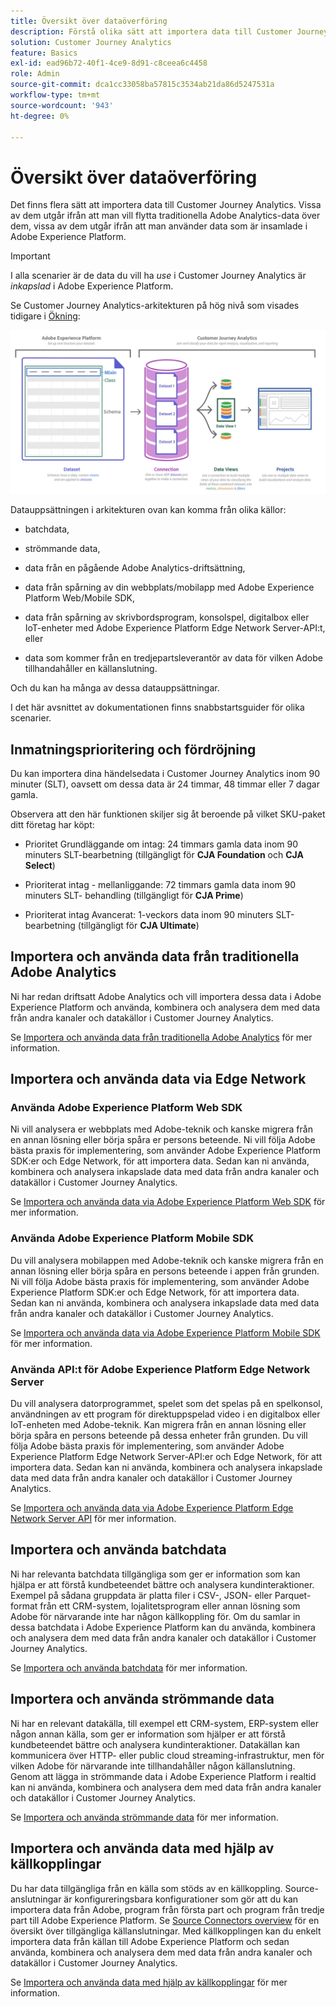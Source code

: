 ```yaml
---
title: Översikt över dataöverföring
description: Förstå olika sätt att importera data till Customer Journey Analytics
solution: Customer Journey Analytics
feature: Basics
exl-id: ead96b72-40f1-4ce9-8d91-c8ceea6c4458
role: Admin
source-git-commit: dca1cc33058ba57815c3534ab21da86d5247531a
workflow-type: tm+mt
source-wordcount: '943'
ht-degree: 0%

---
```


# Översikt över dataöverföring

Det finns flera sätt att importera data till Customer Journey Analytics. Vissa av dem utgår ifrån att man vill flytta traditionella Adobe Analytics-data över dem, vissa av dem utgår ifrån att man använder data som är insamlade i Adobe Experience Platform.

>[!IMPORTANT]
>
>I alla scenarier är de data du vill ha _use_ i Customer Journey Analytics är _inkapslad_ i Adobe Experience Platform.

Se Customer Journey Analytics-arkitekturen på hög nivå som visades tidigare i [Ökning](https://experienceleague.adobe.com/docs/analytics-platform/using/cja-overview/cja-overview.html):

![Customer Journey Analytics-arkitekturen som beskrivs i detta avsnitt](./assets/cja-architecture.png)

Datauppsättningen i arkitekturen ovan kan komma från olika källor:

- batchdata,

- strömmande data,

- data från en pågående Adobe Analytics-driftsättning,

- data från spårning av din webbplats/mobilapp med Adobe Experience Platform Web/Mobile SDK,

- data från spårning av skrivbordsprogram, konsolspel, digitalbox eller IoT-enheter med Adobe Experience Platform Edge Network Server-API:t, eller

- data som kommer från en tredjepartsleverantör av data för vilken Adobe tillhandahåller en källanslutning.

Och du kan ha många av dessa datauppsättningar.

I det här avsnittet av dokumentationen finns snabbstartsguider för olika scenarier.

## Inmatningsprioritering och fördröjning

Du kan importera dina händelsedata i Customer Journey Analytics inom 90 minuter (SLT), oavsett om dessa data är 24 timmar, 48 timmar eller 7 dagar gamla.

Observera att den här funktionen skiljer sig åt beroende på vilket SKU-paket ditt företag har köpt:

- Prioritet Grundläggande om intag: 24 timmars gamla data inom 90 minuters SLT-bearbetning (tillgängligt för **CJA Foundation** och **CJA Select**)

- Prioriterat intag - mellanliggande: 72 timmars gamla data inom 90 minuters SLT- behandling (tillgängligt för **CJA Prime**)

- Prioriterat intag Avancerat: 1-veckors data inom 90 minuters SLT-bearbetning (tillgängligt för **CJA Ultimate**)

## Importera och använda data från traditionella Adobe Analytics

Ni har redan driftsatt Adobe Analytics och vill importera dessa data i Adobe Experience Platform och använda, kombinera och analysera dem med data från andra kanaler och datakällor i Customer Journey Analytics.

Se [Importera och använda data från traditionella Adobe Analytics](./analytics.md) för mer information.


## Importera och använda data via Edge Network

### Använda Adobe Experience Platform Web SDK

Ni vill analysera er webbplats med Adobe-teknik och kanske migrera från en annan lösning eller börja spåra er persons beteende. Ni vill följa Adobe bästa praxis för implementering, som använder Adobe Experience Platform SDK:er och Edge Network, för att importera data. Sedan kan ni använda, kombinera och analysera inkapslade data med data från andra kanaler och datakällor i Customer Journey Analytics.

Se [Importera och använda data via Adobe Experience Platform Web SDK](./aepwebsdk.md) för mer information.

### Använda Adobe Experience Platform Mobile SDK

Du vill analysera mobilappen med Adobe-teknik och kanske migrera från en annan lösning eller börja spåra en persons beteende i appen från grunden. Ni vill följa Adobe bästa praxis för implementering, som använder Adobe Experience Platform SDK:er och Edge Network, för att importera data. Sedan kan ni använda, kombinera och analysera inkapslade data med data från andra kanaler och datakällor i Customer Journey Analytics.

Se [Importera och använda data via Adobe Experience Platform Mobile SDK](./aepmobilesdk.md) för mer information.

### Använda API:t för Adobe Experience Platform Edge Network Server

Du vill analysera datorprogrammet, spelet som det spelas på en spelkonsol, användningen av ett program för direktuppspelad video i en digitalbox eller IoT-enheten med Adobe-teknik. Kan migrera från en annan lösning eller börja spåra en persons beteende på dessa enheter från grunden. Du vill följa Adobe bästa praxis för implementering, som använder Adobe Experience Platform Edge Network Server-API:er och Edge Network, för att importera data. Sedan kan ni använda, kombinera och analysera inkapslade data med data från andra kanaler och datakällor i Customer Journey Analytics.

Se [Importera och använda data via Adobe Experience Platform Edge Network Server API](./serverapi.md) för mer information.

## Importera och använda batchdata

Ni har relevanta batchdata tillgängliga som ger er information som kan hjälpa er att förstå kundbeteendet bättre och analysera kundinteraktioner. Exempel på sådana gruppdata är platta filer i CSV-, JSON- eller Parquet-format från ett CRM-system, lojalitetsprogram eller annan lösning som Adobe för närvarande inte har någon källkoppling för. Om du samlar in dessa batchdata i Adobe Experience Platform kan du använda, kombinera och analysera dem med data från andra kanaler och datakällor i Customer Journey Analytics.

Se [Importera och använda batchdata](./batch.md) för mer information.

## Importera och använda strömmande data

Ni har en relevant datakälla, till exempel ett CRM-system, ERP-system eller någon annan källa, som ger er information som hjälper er att förstå kundbeteendet bättre och analysera kundinteraktioner. Datakällan kan kommunicera över HTTP- eller public cloud streaming-infrastruktur, men för vilken Adobe för närvarande inte tillhandahåller någon källanslutning. Genom att lägga in strömmande data i Adobe Experience Platform i realtid kan ni använda, kombinera och analysera dem med data från andra kanaler och datakällor i Customer Journey Analytics.

Se [Importera och använda strömmande data](./streaming.md) för mer information.

## Importera och använda data med hjälp av källkopplingar

Du har data tillgängliga från en källa som stöds av en källkoppling. Source-anslutningar är konfigureringsbara konfigurationer som gör att du kan importera data från Adobe, program från första part och program från tredje part till Adobe Experience Platform. Se [Source Connectors overview](https://experienceleague.adobe.com/docs/experience-platform/sources/home.html) för en översikt över tillgängliga källanslutningar. Med källkopplingen kan du enkelt importera data från källan till Adobe Experience Platform och sedan använda, kombinera och analysera dem med data från andra kanaler och datakällor i Customer Journey Analytics.

Se [Importera och använda data med hjälp av källkopplingar](./sources.md) för mer information.

